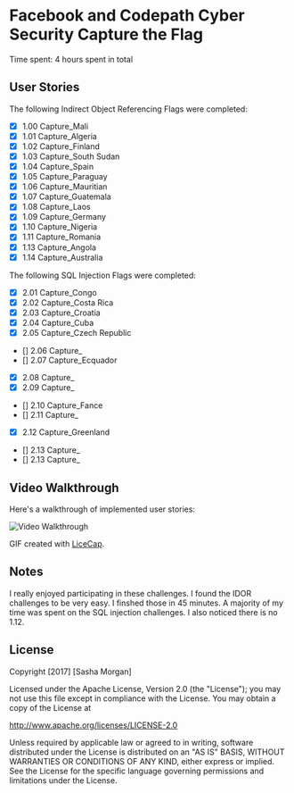 # Facebook and Codepath Cyber Security Capture the Flag

Time spent: 4 hours spent in total 

## User Stories


The following Indirect Object Referencing Flags were completed:

* [X]  1.00 Capture_Mali
* [X]  1.01 Capture_Algeria
* [X]  1.02 Capture_Finland
* [X]  1.03 Capture_South Sudan
* [X]  1.04 Capture_Spain
* [X]  1.05 Capture_Paraguay
* [X]  1.06 Capture_Mauritian
* [X]  1.07 Capture_Guatemala
* [X]  1.08 Capture_Laos
* [X]  1.09 Capture_Germany
* [X]  1.10 Capture_Nigeria
* [X]  1.11 Capture_Romania
* [X]  1.13 Capture_Angola
* [X]  1.14 Capture_Australia

The following SQL Injection Flags were completed:

* [X]  2.01 Capture_Congo
* [X]  2.02 Capture_Costa Rica
* [X]  2.03 Capture_Croatia
* [X]  2.04 Capture_Cuba
* [X]  2.05 Capture_Czech Republic
* []   2.06 Capture_
* []   2.07 Capture_Ecquador
* [X]  2.08 Capture_
* [X]  2.09 Capture_
* []   2.10 Capture_Fance
* []   2.11 Capture_
* [X]  2.12 Capture_Greenland
* []   2.13 Capture_
* []   2.13 Capture_



## Video Walkthrough

Here's a walkthrough of implemented user stories:

<img src='https://i.imgur.com/X6stxyh.gif' title='Video Walkthrough' width='' alt='Video Walkthrough' />

GIF created with [LiceCap](http://www.cockos.com/licecap/).

## Notes

I really enjoyed participating in these challenges.  I found the IDOR challenges to be very easy.  I finshed those in 45 minutes.  A majority of my time was spent on the SQL injection challenges.  I also noticed there is no 1.12.

## License

Copyright [2017] [Sasha Morgan]

Licensed under the Apache License, Version 2.0 (the "License");
you may not use this file except in compliance with the License.
You may obtain a copy of the License at

http://www.apache.org/licenses/LICENSE-2.0

Unless required by applicable law or agreed to in writing, software
distributed under the License is distributed on an "AS IS" BASIS,
WITHOUT WARRANTIES OR CONDITIONS OF ANY KIND, either express or implied.
See the License for the specific language governing permissions and
limitations under the License.
